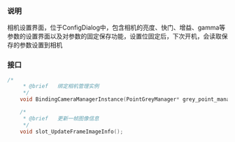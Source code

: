 ### 说明

相机设置界面，位于ConfigDialog中，包含相机的亮度、快门、增益、gamma等参数的设置界面以及对参数的固定保存功能，设置位固定后，下次开机，会读取保存的参数设置到相机

### 接口

```c++
/*
	 * @brief	绑定相机管理实例
	 */
	void BindingCameraManagerInstance(PointGreyManager* grey_point_manager);

	/*
	 * @brief	更新一帧图像信息
	 */
	void slot_UpdateFrameImageInfo();
```

